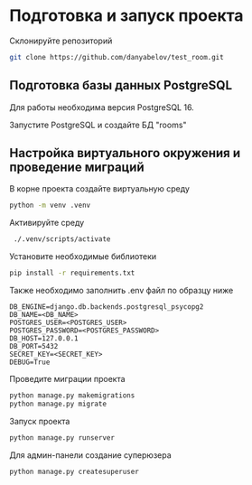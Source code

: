 # Подготовка и запуск проекта
Склонируйте репозиторий

```bash
git clone https://github.com/danyabelov/test_room.git
```
## Подготовка базы данных PostgreSQL
Для работы необходима версия PostgreSQL 16.

Запустите PostgreSQL и создайте БД "rooms"

## Настройка виртуального окружения и проведение миграций
В корне проекта создайте виртуальную среду

```bash
python -m venv .venv
```

Активируйте среду

```bash
 ./.venv/scripts/activate
```

Установите необходимые библиотеки

```bash
pip install -r requirements.txt
```

Также необходимо заполнить .env файл по образцу ниже

```
DB_ENGINE=django.db.backends.postgresql_psycopg2
DB_NAME=<DB_NAME>
POSTGRES_USER=<POSTGRES_USER>
POSTGRES_PASSWORD=<POSTGRES_PASSWORD>
DB_HOST=127.0.0.1
DB_PORT=5432
SECRET_KEY=<SECRET_KEY>
DEBUG=True
```

Проведите миграции проекта
```bash
python manage.py makemigrations
python manage.py migrate
```

Запуск проекта
```bash
python manage.py runserver
```
Для админ-панели создание суперюзера
```bash
python manage.py createsuperuser
```
